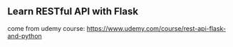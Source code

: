 ## Learn RESTful API with Flask 
come from udemy course:
https://www.udemy.com/course/rest-api-flask-and-python


